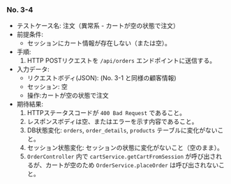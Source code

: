 ### No. 3-4

- テストケース名: 注文（異常系 - カートが空の状態で注文）
- 前提条件:
  - セッションにカート情報が存在しない（または空）。
- 手順:
  1. HTTP POSTリクエストを `/api/orders` エンドポイントに送信する。
- 入力データ:
  - リクエストボディ(JSON): (No. 3-1 と同様の顧客情報)
  - セッション: 空
  - 操作:カートが空の状態で注文
- 期待結果:
  1. HTTPステータスコードが `400 Bad Request` であること。
  2. レスポンスボディは空、またはエラーを示す内容であること。
  3. DB状態変化: `orders`, `order_details`, `products` テーブルに変化がないこと。
  4. セッション状態変化: セッションの状態に変化がないこと（空のまま）。
  5. `OrderController` 内で `cartService.getCartFromSession` が呼び出されるが、カートが空のため `OrderService.placeOrder` は呼び出されないこと。